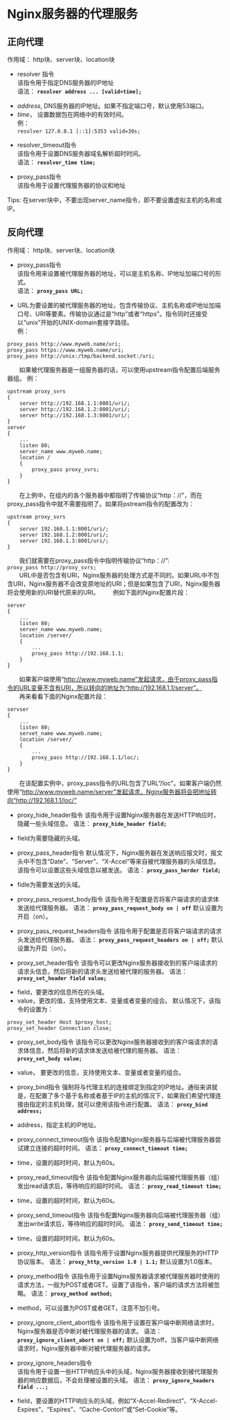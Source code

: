 # Nginx服务器的代理服务
## 正向代理
作用域： http块、server块、location块  

- resolver 指令  
该指令用于指定DNS服务器的IP地址  
语法： **`resolver address ... [valid=time];`**  
 + *address*, DNS服务器的IP地址。如果不指定端口号，默认使用53端口。  
 + *time*， 设置数据包在网络中的有效时间。  
例：  
`resolver 127.0.0.1 [::1]:5353 valid=30s;` 
 
- resolver_timeout指令  
该指令用于设置DNS服务器域名解析超时时间。  
语法： **`resolver_time time;`**

- proxy_pass指令  
该指令用于设置代理服务器的协议和地址  

Tips: 在server块中，不要出现server_name指令，即不要设置虚拟主机的名称或IP。  

## 反向代理
作用域： http块、server块、location块  

- proxy_pass指令  
该指令用来设置被代理服务器的地址，可以是主机名称、IP地址加端口号的形式。  
语法： **`proxy_pass URL;`**  
 + URL为要设置的被代理服务器的地址，包含传输协议、主机名称或IP地址加端口号、URI等要素。传输协议通过是“http”或者“https”。指令同时还接受以“unix”开始的UNIX-domain套接字路径。  
例：  
```
proxy_pass http://www.myweb.name/uri;
proxy_pass https://www.myweb.name/uri;  
proxy_pass http://unix:/tmp/backend.socket:/uri;
```
　　如果被代理服务器是一组服务器的话，可以使用upstream指令配置后端服务器组。
例：  
```
upstream proxy_svrs
{
    server http://192.168.1.1:8001/uri/;
    server http://192.168.1.2:8001/uri/;
    server http://192.168.1.3:8001/uri/;
}
server 
{
    ...
    listen 80;
    server_name www.myweb.name;
    location /
    {
        proxy_pass proxy_svrs;
    }
}
```
　　在上例中，在组内的各个服务器中都指明了传输协议“http：//”，而在proxy_pass指令中就不需要指明了。如果将pstream指令的配置改为：  
```
upstream proxy_svrs
{
    server 192.168.1.1:8001/uri/;
    server 192.168.1.2:8001/uri/;
    server 192.168.1.3:8001/uri/;
}
```
　　我们就需要在proxy_pass指令中指明传输协议“http：//”:  
`proxy_pass http://proxy_svrs;`  
　　URL中是否包含有URI，Nginx服务器的处理方式是不同的。如果URL中不包含URI，Nginx服务器不会改变原地址的URI；但是如果包含了URI，Nginx服务器将会使用新的URI替代原来的URI。
　　例如下面的Nginx配置片段：
```
server
{
    ...
    listen 80;
    server_name www.myweb.name;
    location /server/
    {
        ...
        proxy_pass http://192.168.1.1;
    }
}
```
　　如果客户端使用“http://www.myweb.name”发起请求，由于proxy_pass指令的URL变量不含有URI，所以转向的地址为“http://192.168.1.1/server”。  
　　再来看看下面的Nginx配置片段：
```
servser 
{
	...
	listen 80;
	servet_name www.myweb.name;
	location /server/
	{
		...
		proxy_pass http://192.168.1.1/loc/;
	}
}
```
　　在该配置实例中，proxy_pass指令的URL包含了URL“/loc”。如果客户端仍然使用“http://www.myweb.name/server”发起请求，Nginx服务器将会把地址转向“http://192.168.1.1/loc/”  

- proxy_hide_header指令
该指令用于设置Nginx服务器在发送HTTP响应时，隐藏一些头域信息。 
语法：  **`proxy_hide_header field;`**  
 + field为需要隐藏的头域。  

- proxy_pass_header指令
默认情况下，Nginx服务器在发送响应报文时，报文头中不包含“Date”、“Server”、“X-Accel”等来自被代理服务器的头域信息。该指令可以设置这些头域信息以被发送。
语法：  **`proxy_pass_herder field;`**  
 + fidle为需要发送的头域。

- proxy_pass_request_body指令
该指令用于配置是否将客户端请求的请求体发送给代理服务器。
语法：  **`proxy_pass_request_body on | off`**
默认设置为开启（on）。

- proxy_pass_request_headers指令
该指令用于配置是否将客户端请求的请求头发送给代理服务器。
语法：  **`proxy_pass_request_headers on | off;`**
默认设置为开启（on）。

- proxy_set_header指令
该指令可以更改Nginx服务器接收到的客户端请求的请求头信息，然后将新的请求头发送给被代理的服务器。
语法：  **`proxy_set_header field value;`**
 + field，要更改的信息所在的头域。
 + value，更改的值，支持使用文本、变量或者变量的组合。
默认情况下，该指令的设置为：
```
proxy_set_header Host $proxy_host;
proxy_set_header Connection close;
```

- proxy_set_body指令
该指令可以更改Nginx服务器接收到的客户端请求的请求体信息，然后将新的请求体发送给被代理的服务器。
语法：  **`proxy_set_body value;`**
 + value， 要更改的信息，支持使用文本、变量或者变量的组合。

- proxy_bind指令
强制将与代理主机的连接绑定到指定的IP地址。通俗来讲就是，在配置了多个基于名称或者基于IP的主机的情况下，如果我们希望代理连接由指定的主机处理，就可以使用该指令进行配置。
语法：  **`proxy_bind address;`**
 + address，指定主机的IP地址。

- proxy_connect_timeout指令
该指令配置Nginx服务器与后端被代理服务器尝试建立连接的超时时间。
语法：  **`proxy_connect_timeout time;`**
 + time，设置的超时时间，默认为60s。

- proxy_read_timeout指令
该指令配置Nginx服务器向后端被代理服务器（组）发出read请求后，等待响应的超时时间。
语法：  **`proxy_read_timeout time;`**
 + time，设置的超时时间，默认为60s。

- proxy_send_timeout指令
该指令配置Nginx服务器向后端被代理服务器（组）发出write请求后，等待响应的超时时间。
语法：  **`proxy_send_timeout time;`**
 + time，设置的超时时间，默认为60s。

- proxy_http_version指令
该指令用于设置Nginx服务器提供代理服务的HTTP协议版本。
语法：  **`proxy_http_version 1.0 | 1.1;`**
默认设置为1.0版本。

- proxy_method指令
该指令用于设置Nginx服务器请求被代理服务器时使用的请求方法，一般为POST或者GET。设置了该指令，客户端的请求方法将被忽略。
语法：  **`proxy_method method;`**
 + method，可以设置为POST或者GET，注意不加引号。
 
- proxy_ignore_client_abort指令
该指令用于设置在客户端中断网络请求时，Nginx服务器是否中断对被代理服务器的请求。
语法：  **`proxy_ignore_client_abort on | off;`**
默认设置为off，当客户端中断网络请求时，Nginx服务器中断对被代理服务器的请求。

- proxy_ignore_headers指令  
该指令用于设置一些HTTP响应头中的头域，Nginx服务器接收到被代理服务器的响应数据后，不会处理被设置的头域。
语法：  **`proxy_ignore_headers field ...;`**
 + field，要设置的HTTP响应头的头域，例如“X-Accel-Redirect”、“X-Accel-Expires”、“Expires”、“Cache-Contorl”或“Set-Cookie”等。

